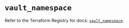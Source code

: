 # `vault_namespace`

Refer to the Terraform Registry for docs: [`vault_namespace`](https://registry.terraform.io/providers/hashicorp/vault/4.0.0/docs/resources/namespace).
